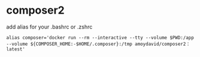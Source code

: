 # composer2

add alias for your .bashrc or .zshrc

```shell
alias composer='docker run --rm --interactive --tty --volume $PWD:/app --volume ${COMPOSER_HOME:-$HOME/.composer}:/tmp amoydavid/composer2：latest'
```
